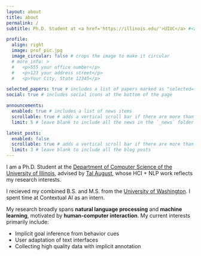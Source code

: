 ```yaml
---
layout: about
title: about
permalink: /
subtitle: Ph.D. Student at <a href='https://illinois.edu/'>UIUC</a> #<a href='#'>Affiliations</a>. Address. Contacts. Motto. Etc. at [Urbana-Champaign (UIUC)](https://illinois.edu/)

profile:
  align: right
  image: prof_pic.jpg
  image_circular: false # crops the image to make it circular
  # more_info: >
  #   <p>555 your office number</p>
  #   <p>123 your address street</p>
  #   <p>Your City, State 12345</p>

selected_papers: true # includes a list of papers marked as "selected={true}"
social: true # includes social icons at the bottom of the page

announcements:
  enabled: true # includes a list of news items
  scrollable: true # adds a vertical scroll bar if there are more than 3 news items
  limit: 5 # leave blank to include all the news in the `_news` folder

latest_posts:
  enabled: false
  scrollable: true # adds a vertical scroll bar if there are more than 3 new posts items
  limit: 3 # leave blank to include all the blog posts
---
```


I am a Ph.D. Student at the [Department of Computer Science of the University of Illinois](https://siebelschool.illinois.edu/), advised by [Tal August](https://talaugust.github.io/), whose HCI + NLP work reflects my research interests.

I recieved my combined B.S. and M.S. from the [University of Washington](https://www.washington.edu/). I spent time at Contextual AI as an intern.

My research broadly spans **natural language processing** and **machine learning**, motivated by **human-computer interaction**. My current interests primarily include:
* Implicit goal inference from behavior cues
* User adaptation of text interfaces
* Collecting high quality data with implicit annotation

<!-- Put your address / P.O. box / other info right below your picture. You can also disable any of these elements by editing `profile` property of the YAML header of your `_pages/about.md`. Edit `_bibliography/papers.bib` and Jekyll will render your [publications page](/al-folio/publications/) automatically. -->
